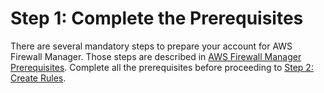 # Step 1: Complete the Prerequisites<a name="complete-prereq"></a>

There are several mandatory steps to prepare your account for AWS Firewall Manager\. Those steps are described in [AWS Firewall Manager Prerequisites](fms-prereq.md)\. Complete all the prerequisites before proceeding to [Step 2: Create Rules](get-started-fms-create-rules.md)\.